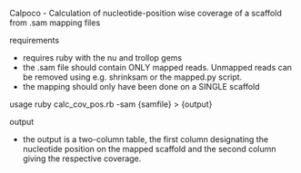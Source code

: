 Calpoco - Calculation of nucleotide-position wise coverage of a scaffold from .sam mapping files

requirements
- requires ruby with the nu and trollop gems
- the .sam file should contain ONLY mapped reads. Unmapped reads can be removed using e.g. shrinksam or the mapped.py script. 
- the mapping should only have been done on a SINGLE scaffold

usage
ruby calc_cov_pos.rb  -sam {samfile} > {output}

output
- the output is a two-column table, the first column designating the nucleotide position on the mapped scaffold and the second column giving the respective coverage.
